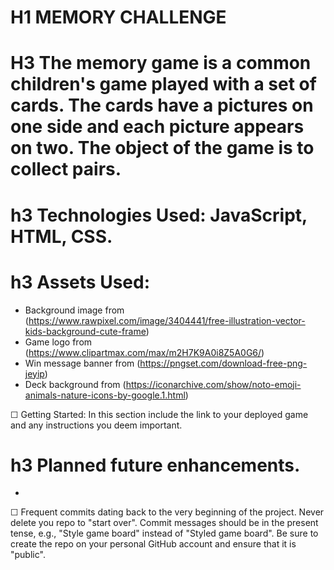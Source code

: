 # H1 MEMORY CHALLENGE

# H3 The memory game is a common children's game played with a set of cards. The cards have a pictures on one side and each picture appears on two. The object of the game is to collect pairs.


# h3 Technologies Used: JavaScript, HTML, CSS.

# h3 Assets Used:
* Background image from (https://www.rawpixel.com/image/3404441/free-illustration-vector-kids-background-cute-frame)
* Game logo from (https://www.clipartmax.com/max/m2H7K9A0i8Z5A0G6/)
* Win message banner from (https://pngset.com/download-free-png-jeyip)
* Deck background from (https://iconarchive.com/show/noto-emoji-animals-nature-icons-by-google.1.html)

☐ Getting Started: In this section include the link to your deployed game and any instructions you deem important.

# h3 Planned future enhancements.
*  

☐ Frequent commits dating back to the very beginning of the project. Never delete you repo to "start over". Commit messages should be in the present tense, e.g., "Style game board" instead of "Styled game board". Be sure to create the repo on your personal GitHub account and ensure that it is "public".